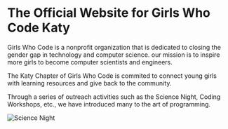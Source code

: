 # The Official Website for Girls Who Code Katy

Girls Who Code is a nonprofit organization that is dedicated to closing the gender gap in technology and computer science. our mission is to inspire more girls to become computer scientists and engineers.

The Katy Chapter of Girls Who Code is commited to connect young girls with 
learning resources and give back to the community.

Through a series of outreach activities such as the Science Night,
Coding Workshops, etc., we have introduced many to the art of programming.

![Science Night](https://cdn.discordapp.com/attachments/857722876568141834/908963577388474368/IMG_3239.jpg)




